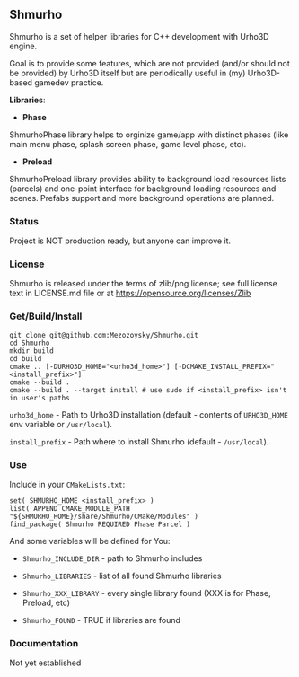 ## Shmurho ##
Shmurho is a set of helper libraries for C++ development with Urho3D engine.

Goal is to provide some features, which are not provided (and/or should
not be provided) by Urho3D itself but are periodically useful in (my)
Urho3D-based gamedev practice.

__Libraries__:

* __Phase__

 ShmurhoPhase library helps to orginize game/app with distinct phases (like
main menu phase, splash screen phase, game level phase, etc).

* __Preload__

 ShmurhoPreload library provides ability to background load resources lists
(parcels) and one-point interface for background loading resources and scenes.
Prefabs support and more background operations are planned.

### Status ###
Project is NOT production ready, but anyone can improve it.

### License ###
Shmurho is released under the terms of zlib/png license; see full license text
in LICENSE.md file or at https://opensource.org/licenses/Zlib

### Get/Build/Install ###
    git clone git@github.com:Mezozoysky/Shmurho.git
    cd Shmurho
    mkdir build
    cd build
    cmake .. [-DURHO3D_HOME="<urho3d_home>"] [-DCMAKE_INSTALL_PREFIX="<install_prefix>"]
    cmake --build .
    cmake --build . --target install # use sudo if <install_prefix> isn't in user's paths

`urho3d_home` - Path to Urho3D installation (default - contents of `URHO3D_HOME`
env variable or `/usr/local`).

`install_prefix` - Path where to install Shmurho (default - `/usr/local`).

### Use ###
Include in your `CMakeLists.txt`:

    set( SHMURHO_HOME <install_prefix> )
    list( APPEND CMAKE_MODULE_PATH "${SHMURHO_HOME}/share/Shmurho/CMake/Modules" )
    find_package( Shmurho REQUIRED Phase Parcel )

And some variables will be defined for You:

* `Shmurho_INCLUDE_DIR` - path to Shmurho includes

* `Shmurho_LIBRARIES` - list of all found Shmurho libraries

* `Shmurho_XXX_LIBRARY` - every single library found (XXX is for Phase, Preload, etc)

* `Shmurho_FOUND` - TRUE if libraries are found

### Documentation ###
Not yet established

